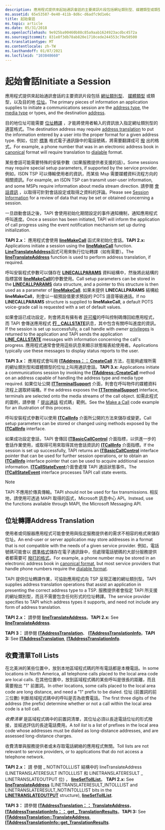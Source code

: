 ```yaml
---
description: 應用程式提供來起始通訊會話的主要資訊片段包括網址類別型、媒體類型或類型，以及目的地位址。
ms.assetid: 65e53587-0e40-411b-8d6c-d6adfc9d1e6c
title: 起始會話
ms.topic: article
ms.date: 05/31/2018
ms.openlocfilehash: 9e925ba90460b88c85a9aab1624923acdbc4572a
ms.sourcegitcommit: 831e8f3db78ab820e1710cede244553c70e50500
ms.translationtype: MT
ms.contentlocale: zh-TW
ms.lasthandoff: 01/07/2021
ms.locfileid: "103848660"
---
```

# <a name="initiate-a-session"></a><span data-ttu-id="aab08-103">起始會話</span><span class="sxs-lookup"><span data-stu-id="aab08-103">Initiate a Session</span></span>

<span data-ttu-id="aab08-104">應用程式提供來起始通訊會話的主要資訊片段包括 [網址類別型](address-type-ovr.md)、 [媒體類型](media-type-ovr.md) 或類型，以及目的地 [位址](address-ovr.md)。</span><span class="sxs-lookup"><span data-stu-id="aab08-104">The primary pieces of information an application supplies to initiate a communications session are the [address type](address-type-ovr.md), the [media type](media-type-ovr.md) or types, and the destination [address](address-ovr.md).</span></span>

<span data-ttu-id="aab08-105">目的地位址可能需要 [位址轉譯](#address-translation) ，才能將使用者輸入的資訊放入指定網址類別型的適當格式。</span><span class="sxs-lookup"><span data-stu-id="aab08-105">The destination address may require [address translation](#address-translation) to put the information entered by a user into the proper format for a given address type.</span></span> <span data-ttu-id="aab08-106">例如，位於 [標準](address-ovr.md) 格式電子通訊錄中的電話號碼，將需要翻譯成可 [撥](address-ovr.md) 出的格式。</span><span class="sxs-lookup"><span data-stu-id="aab08-106">For example, a phone number that was in an electronic address book in [canonical](address-ovr.md) format will require translation to [dialable](address-ovr.md) format.</span></span>

<span data-ttu-id="aab08-107">某些會話可能需要特殊的安裝參數（如果服務提供者支援的話）。</span><span class="sxs-lookup"><span data-stu-id="aab08-107">Some sessions may require special setup parameters, if supported by the service provider.</span></span> <span data-ttu-id="aab08-108">例如，ISDN TSP 可以傳輸使用者的資訊，而某些 Msp 需要媒體資料流程方向的相關資訊。</span><span class="sxs-lookup"><span data-stu-id="aab08-108">For example, an ISDN TSP can transmit user-user information, and some MSPs require information about media stream direction.</span></span> <span data-ttu-id="aab08-109">請參閱 [會話資訊](session-information-ovr.md) ，以取得可針對會話設定或取得之資料的評論。</span><span class="sxs-lookup"><span data-stu-id="aab08-109">Please see [Session Information](session-information-ovr.md) for a review of data that may be set or obtained concerning a session.</span></span>

<span data-ttu-id="aab08-110">一旦啟動會話之後，TAPI 會使用初始化期間設定的事件通知機制，通知應用程式呼叫進度。</span><span class="sxs-lookup"><span data-stu-id="aab08-110">Once a session has been initiated, TAPI will inform the application of call progress using the event notification mechanism set up during initialization.</span></span>

<span data-ttu-id="aab08-111">**TAPI 2.x：** 應用程式會使用 [**lineMakeCall**](/windows/win32/api/tapi/nf-tapi-linemakecall) 函式來初始化會話。</span><span class="sxs-lookup"><span data-stu-id="aab08-111">**TAPI 2.x:** Applications initiate a session using the [**lineMakeCall**](/windows/win32/api/tapi/nf-tapi-linemakecall) function.</span></span> <span data-ttu-id="aab08-112">[**LineTranslateAddress**](/windows/win32/api/tapi/nf-tapi-linetranslateaddress)函式可用來執行位址轉譯（如有需要）。</span><span class="sxs-lookup"><span data-stu-id="aab08-112">The [**lineTranslateAddress**](/windows/win32/api/tapi/nf-tapi-linetranslateaddress) function is used to perform address translation, if required.</span></span>

<span data-ttu-id="aab08-113">呼叫安裝程式參數可以儲存在 [**LINECALLPARAMS**](/windows/win32/api/tapi/ns-tapi-linecallparams) 資料結構中，然後將此結構的指標當做 [**lineMakeCall**](/windows/win32/api/tapi/nf-tapi-linemakecall)的參數使用。</span><span class="sxs-lookup"><span data-stu-id="aab08-113">Call setup parameters can be stored in the [**LINECALLPARAMS**](/windows/win32/api/tapi/ns-tapi-linecallparams) data structure, and a pointer to this structure is then used as a parameter of [**lineMakeCall**](/windows/win32/api/tapi/nf-tapi-linemakecall).</span></span> <span data-ttu-id="aab08-114">如果未提供 **LINECALLPARAMS** 結構給 **lineMakeCall**，則會以一組預設值要求預設的 POTS 語音等級通話。</span><span class="sxs-lookup"><span data-stu-id="aab08-114">If no **LINECALLPARAMS** structure is supplied to **lineMakeCall**, a default POTS voice-grade call is requested with a set of default values.</span></span>

<span data-ttu-id="aab08-115">如果會話已成功設定，則會將具有擁有者 [許可權](privilege-ovr.md)的呼叫控制碼傳回給應用程式，而 TAPI 會傳送應用程式 [**行 \_ CALLSTATE**](./line-callstate.md)訊息，其中包含有關呼叫進度的資訊。</span><span class="sxs-lookup"><span data-stu-id="aab08-115">If the session is set up successfully, a call handle with *owner* [privileges](privilege-ovr.md) is returned to the application and TAPI sends the application [**LINE\_CALLSTATE**](./line-callstate.md) messages with information concerning the call's progress.</span></span> <span data-ttu-id="aab08-116">應用程式通常會使用這些訊息來顯示狀態報表給使用者。</span><span class="sxs-lookup"><span data-stu-id="aab08-116">Applications typically use these messages to display status reports to the user.</span></span>

<span data-ttu-id="aab08-117">**TAPI 3.x：** 應用程式會叫用 [**ITAddress：： CreateCall**](/windows/desktop/api/tapi3if/nf-tapi3if-itaddress-createcall) 方法，在能夠處理所需的網址類別型和媒體類型的位址上叫用通訊會話。</span><span class="sxs-lookup"><span data-stu-id="aab08-117">**TAPI 3.x:** Applications initiate a communications session by invoking the [**ITAddress::CreateCall**](/windows/desktop/api/tapi3if/nf-tapi3if-itaddress-createcall) method on an address capable of handling the address type and media type required.</span></span> <span data-ttu-id="aab08-118">如果位址公開 [**ITTerminalSupport**](/windows/win32/api/tapi3if/nn-tapi3if-itterminalsupport) 介面，則會在呼叫物件的媒體資料流程上選取終端機。</span><span class="sxs-lookup"><span data-stu-id="aab08-118">If the address exposes the [**ITTerminalSupport**](/windows/win32/api/tapi3if/nn-tapi3if-itterminalsupport) interface, terminals are selected onto the media streams of the call object.</span></span> <span data-ttu-id="aab08-119">如需此程式的圖例，請參閱「 [提出通話](make-a-call.md) 程式碼」範例。</span><span class="sxs-lookup"><span data-stu-id="aab08-119">See the [Make a Call](make-a-call.md) code example for an illustration of this process.</span></span>

<span data-ttu-id="aab08-120">呼叫安裝程式參數可以使用 [**ITCallInfo**](/windows/desktop/api/tapi3if/nn-tapi3if-itcallinfo) 介面所公開的方法來儲存或變更。</span><span class="sxs-lookup"><span data-stu-id="aab08-120">Call setup parameters can be stored or changed using methods exposed by the [**ITCallInfo**](/windows/desktop/api/tapi3if/nn-tapi3if-itcallinfo) interface.</span></span>

<span data-ttu-id="aab08-121">如果成功設定會話，TAPI 會傳回 [**ITBasicCallControl**](/windows/desktop/api/tapi3if/nn-tapi3if-itbasiccallcontrol) 介面指標，以供進一步的會話作業使用，或取得可用來取得其他會話資訊的 [**ITCallInfo**](/windows/desktop/api/tapi3if/nn-tapi3if-itcallinfo) 介面指標。</span><span class="sxs-lookup"><span data-stu-id="aab08-121">If the session is set up successfully, TAPI returns an [**ITBasicCallControl**](/windows/desktop/api/tapi3if/nn-tapi3if-itbasiccallcontrol) interface pointer that can be used for further session operations, or to obtain an [**ITCallInfo**](/windows/desktop/api/tapi3if/nn-tapi3if-itcallinfo) interface pointer that can be used to acquire additional session information.</span></span> <span data-ttu-id="aab08-122">[**ITCallStateEvent**](/windows/desktop/api/tapi3if/nn-tapi3if-itcallstateevent)介面會處理 TAPI 通話狀態事件。</span><span class="sxs-lookup"><span data-stu-id="aab08-122">The [**ITCallStateEvent**](/windows/desktop/api/tapi3if/nn-tapi3if-itcallstateevent) interface processes TAPI call state events.</span></span>

> [!Note]  
> <span data-ttu-id="aab08-123">TAPI 不應用於傳真傳輸。</span><span class="sxs-lookup"><span data-stu-id="aab08-123">TAPI should not be used for fax transmissions.</span></span> <span data-ttu-id="aab08-124">相反地，請使用可透過 MAPI 取得的函式，Microsoft 訊息中心 API。</span><span class="sxs-lookup"><span data-stu-id="aab08-124">Instead, use the functions available through MAPI, the Microsoft Messaging API.</span></span>

 

## <a name="address-translation"></a><span data-ttu-id="aab08-125">位址轉譯</span><span class="sxs-lookup"><span data-stu-id="aab08-125">Address Translation</span></span>

<span data-ttu-id="aab08-126">使用者或伺服器應用程式可能會使用與指定服務提供者的需求不相容的格式來儲存位址。</span><span class="sxs-lookup"><span data-stu-id="aab08-126">An end-user or server application may store addresses in a format that is not compatible with the needs of a given service provider.</span></span> <span data-ttu-id="aab08-127">例如，電話號碼可能會以 [標準格式](address-ovr.md)儲存在電子通訊錄中，但處理電話號碼的大部分服務提供者都需要可 [撥打的格式](address-ovr.md)。</span><span class="sxs-lookup"><span data-stu-id="aab08-127">For example, a phone number may be stored in an electronic address book in [canonical format](address-ovr.md), but most service providers that handle phone numbers require the [dialable format](address-ovr.md).</span></span>

<span data-ttu-id="aab08-128">TAPI 提供位址轉譯作業，可協助應用程式向 TSP 呈現正確的網址類別型。</span><span class="sxs-lookup"><span data-stu-id="aab08-128">TAPI supplies address translation operations that assist an application in presenting the correct address type to a TSP.</span></span> <span data-ttu-id="aab08-129">服務提供者會指定 TAPI 所支援的網址類別型，而且不需要包含任何形式的位址轉譯。</span><span class="sxs-lookup"><span data-stu-id="aab08-129">The service provider specifies to TAPI which address types it supports, and need not include any form of address translation.</span></span>

<span data-ttu-id="aab08-130">**TAPI 2.x：** 請參閱 [**lineTranslateAddress**](/windows/win32/api/tapi/nf-tapi-linetranslateaddress)。</span><span class="sxs-lookup"><span data-stu-id="aab08-130">**TAPI 2.x:** See [**lineTranslateAddress**](/windows/win32/api/tapi/nf-tapi-linetranslateaddress).</span></span>

<span data-ttu-id="aab08-131">**TAPI 3：** 請參閱 [**ITAddressTranslation**](/windows/desktop/api/tapi3if/nn-tapi3if-itaddresstranslation)、 [**ITAddressTranslationInfo**](/windows/desktop/api/tapi3if/nn-tapi3if-itaddresstranslationinfo)。</span><span class="sxs-lookup"><span data-stu-id="aab08-131">**TAPI 3:** See [**ITAddressTranslation**](/windows/desktop/api/tapi3if/nn-tapi3if-itaddresstranslation), [**ITAddressTranslationInfo**](/windows/desktop/api/tapi3if/nn-tapi3if-itaddresstranslationinfo).</span></span>

## <a name="toll-lists"></a><span data-ttu-id="aab08-132">收費清單</span><span class="sxs-lookup"><span data-stu-id="aab08-132">Toll Lists</span></span>

<span data-ttu-id="aab08-133">在北美洲的某些位置中，放到本地區域程式碼的所有電話都是本機電話。</span><span class="sxs-lookup"><span data-stu-id="aab08-133">In some locations in North America, all telephone calls placed to the local area code are local calls.</span></span> <span data-ttu-id="aab08-134">在其他位置中，放到區域程式碼的某些呼叫是很長的距離，而且需要撥出 "1" 前置詞。</span><span class="sxs-lookup"><span data-stu-id="aab08-134">In other locations, some calls placed to the local area code are long distance, and need a "1" prefix to be dialed.</span></span> <span data-ttu-id="aab08-135">位址 (前置詞的前三位數) 判斷局域程式碼中的呼叫是否為收費電話。</span><span class="sxs-lookup"><span data-stu-id="aab08-135">The first three digits of the address (the prefix) determine whether or not a call within the local area code is a toll call.</span></span>

<span data-ttu-id="aab08-136">*收費清單* 是區域程式碼中的前置詞清單，其位址必須以長途電話位址的形式撥接，並經過評估的長途電話費用。</span><span class="sxs-lookup"><span data-stu-id="aab08-136">A *toll list* is a list of prefixes in the local area code whose addresses must be dialed as long-distance addresses, and are assessed long-distance charges.</span></span>

<span data-ttu-id="aab08-137">收費清單與服務提供者或未存取電話網絡的應用程式無關。</span><span class="sxs-lookup"><span data-stu-id="aab08-137">Toll lists are not relevant to service providers, or to applications that do not access a telephone network.</span></span>

<span data-ttu-id="aab08-138">**TAPI 2.x：** 請 [](/windows/win32/api/tapi/nf-tapi-linetranslateaddress)參閱 \_ NOTINTOLLLIST 結構中的 lineTranslateAddress (LINETRANSLATERESULT INTOLLLIST 和 LINETRANSLATERESULT \_ LINETRANSLATEOUTPUT 位) ， [**lineSetTollList**](/windows/win32/api/tapi/nf-tapi-linesettolllist)。 [](/windows/win32/api/tapi/ns-tapi-linetranslateoutput)</span><span class="sxs-lookup"><span data-stu-id="aab08-138">**TAPI 2.x:** See [**lineTranslateAddress**](/windows/win32/api/tapi/nf-tapi-linetranslateaddress) (LINETRANSLATERESULT\_INTOLLLIST and LINETRANSLATERESULT\_NOTINTOLLLIST bits in the [**LINETRANSLATEOUTPUT**](/windows/win32/api/tapi/ns-tapi-linetranslateoutput) structure), [**lineSetTollList**](/windows/win32/api/tapi/nf-tapi-linesettolllist).</span></span>

<span data-ttu-id="aab08-139">**TAPI 3：** 請參閱 [**ITAddressTranslation：： TranslateAddress**](/windows/desktop/api/tapi3if/nf-tapi3if-itaddresstranslation-translateaddress)， [**ITAddressTranslationInfo：： get \_ TranslationResults**](/windows/desktop/api/tapi3if/nf-tapi3if-itaddresstranslationinfo-get_translationresults)。</span><span class="sxs-lookup"><span data-stu-id="aab08-139">**TAPI 3:** See [**ITAddressTranslation::TranslateAddress**](/windows/desktop/api/tapi3if/nf-tapi3if-itaddresstranslation-translateaddress), [**ITAddressTranslationInfo::get\_TranslationResults**](/windows/desktop/api/tapi3if/nf-tapi3if-itaddresstranslationinfo-get_translationresults).</span></span>

 

 
